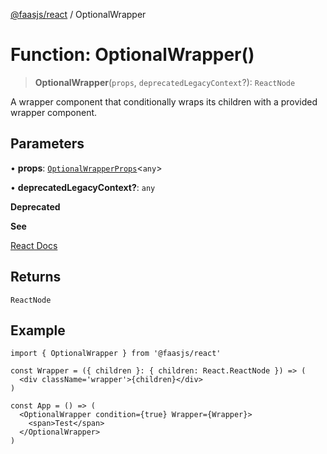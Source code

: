 [@faasjs/react](../README.md) / OptionalWrapper

# Function: OptionalWrapper()

> **OptionalWrapper**(`props`, `deprecatedLegacyContext`?): `ReactNode`

A wrapper component that conditionally wraps its children with a provided wrapper component.

## Parameters

• **props**: [`OptionalWrapperProps`](../type-aliases/OptionalWrapperProps.md)\<`any`\>

• **deprecatedLegacyContext?**: `any`

**Deprecated**

**See**

[React Docs](https://legacy.reactjs.org/docs/legacy-context.html#referencing-context-in-lifecycle-methods)

## Returns

`ReactNode`

## Example

```tsx
import { OptionalWrapper } from '@faasjs/react'

const Wrapper = ({ children }: { children: React.ReactNode }) => (
  <div className='wrapper'>{children}</div>
)

const App = () => (
  <OptionalWrapper condition={true} Wrapper={Wrapper}>
    <span>Test</span>
  </OptionalWrapper>
)
```
